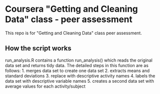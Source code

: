 # Coursera "Getting and Cleaning Data" class - peer assessment

This repo is for "Getting and Cleaning Data" class peer assessment.

## How the script works

run_analysis.R contains a function run_analysis() which reads the original data set and returns tidy data.
The detailed steps in this function are as follows:
	1. merges data set to create one data set
	2. extracts means and standard deviations
	3. replace with descriptive activity names
	4. labels the data set with descriptive variable names
	5. creates a second data set with average values for each activity/subject

